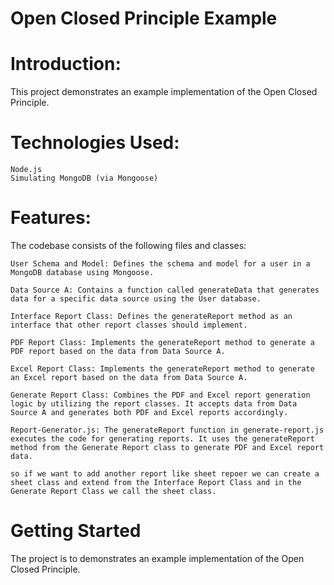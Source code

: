 # Open Closed Principle Example

# Introduction:
This project demonstrates an example implementation of the Open Closed Principle.

# Technologies Used:

    Node.js
    Simulating MongoDB (via Mongoose) 

# Features:
The codebase consists of the following files and classes:

    User Schema and Model: Defines the schema and model for a user in a MongoDB database using Mongoose.

    Data Source A: Contains a function called generateData that generates data for a specific data source using the User database.

    Interface Report Class: Defines the generateReport method as an interface that other report classes should implement.

    PDF Report Class: Implements the generateReport method to generate a PDF report based on the data from Data Source A.

    Excel Report Class: Implements the generateReport method to generate an Excel report based on the data from Data Source A.

    Generate Report Class: Combines the PDF and Excel report generation logic by utilizing the report classes. It accepts data from Data Source A and generates both PDF and Excel reports accordingly.

    Report-Generator.js: The generateReport function in generate-report.js executes the code for generating reports. It uses the generateReport method from the Generate Report class to generate PDF and Excel report data.
    
    so if we want to add another report like sheet repoer we can create a sheet class and extend from the Interface Report Class and in the Generate Report Class we call the sheet class.
    
 # Getting Started
The project is to demonstrates an example implementation of the Open Closed Principle. 
